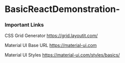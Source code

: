# BasicReactDemonstration-


### Important Links 

CSS Grid Generator https://grid.layoutit.com/

Material UI Base URL https://material-ui.com

Material UI Styles https://material-ui.com/styles/basics/
